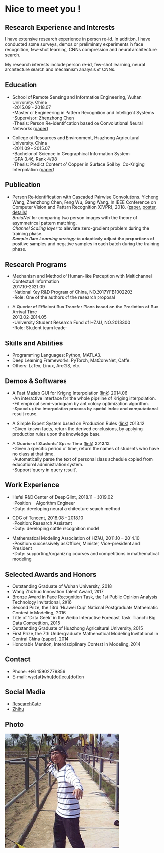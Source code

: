 # Nice to meet you !

## Research Experience and Interests

I have extensive research experience in person re-id. In addition, I have conducted some surveys, demos or preliminary
experiments in face recognition, few-shot learning, CNNs compression and neural architecture search.<br>

My research interests include person re-id, few-shot learning, neural architecture search and mechanism analysis of
CNNs.

## Education
- School of Remote Sensing and Information Engineering, Wuhan University, China<br>
    -2015.09 – 2018.07<br>
    -Master of Engineering in Pattern Recognition and Intelligent Systems<br>
    -Supervisor: Zhenzhong Chen<br>
    -Thesis: Person Re-identification based on Convolutional Neural Networks ([paper](https://www.researchgate.net/publication/329023990_Person_Re-identification_based_on_Convolutional_Neural_Networks?_sg=started_experiment_milestone))<br>
  
- College of Resources and Environment, Huazhong Agricultural University, China<br>
    -2011.09 – 2015.07<br>
    -Bachelor of Science in Geographical Information System<br>
    -GPA 3.46, Rank 4/98<br>
    -Thesis: Predict Content of Copper in Surface Soil by Co-Kriging Interpolation ([paper](https://wenku.baidu.com/view/05c0308eb52acfc789ebc993?fr=prin))<br>
  
## Publication
- Person Re-identification with Cascaded Pairwise Convolutions. Yicheng Wang, Zhenzhong Chen, Feng Wu, Gang
Wang. In IEEE Conference on Computer Vision and Pattern Recognition (CVPR), 2018. ([paper](http://openaccess.thecvf.com/content_cvpr_2018/html/Wang_Person_Re-Identification_With_CVPR_2018_paper.html), [poster](https://www.researchgate.net/publication/329024091_The_poster_for_'Person_Re-identification_with_Cascaded_Pairwise_Convolutions'?_sg=started_experiment_milestone), [details](https://www.researchgate.net/publication/330274953_Implementation_details_about_weight_initialization_and_merging_the_convs_in_a_WConv_layer))<br>
    _BraidNet_ for comparing two person images with the theory of asymmetrical pattern matching.<br>
    _Channel Scaling layer_ to alleviate zero-gradient problem during the training phase.<br>
    _Sample Rate Learning strategy_ to adaptively adjust the proportions of positive samples and negative samples in each
batch during the training phase.<br>

## Research Programs
- Mechanism and Method of Human-like Perception with Multichannel Contextual Information<br>
    2017.10-2021.09<br>
    -National Key R&D Program of China, NO.2017YFB1002202<br>
    -Role: One of the authors of the research proposal<br>
  
- A Querier of Efficient Bus Transfer Plans based on the Prediction of Bus Arrival Time<br>
    2013.02-2014.05<br>
    -University Student Research Fund of HZAU, NO.2013300<br>
    -Role: Student team leader<br>

## Skills and Abilities
- Programming Languages: Python, MATLAB.
- Deep Learning Frameworks: PyTorch, MatConvNet, Caffe.
- Others: LaTex, Linux, ArcGIS, etc.

## Demos & Softwares
- A Fast Matlab GUI for Kriging Interpolation ([link](https://drive.google.com/drive/folders/1pXGoc3NADrTZd-xn8HCMbBR4E8Y1Y4RV)) 2014.06<br>
    -An interactive interface for the whole pipeline of Kriging interpolation.<br>
    -Fit empirical semi-variogram by ant colony optimization algorithm.<br>
    -Speed up the interpolation process by spatial index and computational result reuse.<br>
    
- A Simple Expert System based on Production Rules ([link](https://drive.google.com/drive/folders/1IICOCLWKCAEUOlNvDFOot_yAxC0lmqy8)) 2013.12<br>
    -Given known facts, return the derived conclusions, by applying production rules upon the knowledge base.<br>
    
- A Querier of Students’ Spare Time ([link](https://drive.google.com/drive/folders/1EvUnTWw1VXMlXFmB4ldjap33mve3sDYZ)) 2012.12<br>
    -Given a specific period of time, return the names of students who have no class at that time.<br>
    -Automatically parse the text of personal class schedule copied from educational administration system.<br>
    -Support ‘query in query result’.<br>
    
## Work Experience
- Hefei R&D Center of Deep Glint, 2018.11 – 2019.02<br>
    -Position： Algorithm Engineer<br>
    -Duty: developing neural architecture search method<br>
    
- CDG of Tencent, 2018.08 – 2018.10<br>
    -Position: Research Assistant<br>
    -Duty: developing cattle recognition model<br>
  
- Mathematical Modeling Association of HZAU, 2011.10 – 2014.10<br>
    -Position: successively as Officer, Minister, Vice-president and President<br>
    -Duty: supporting/organizing courses and competitions in mathematical modeling<br>
  
## Selected Awards and Honors
- Outstanding Graduate of Wuhan University, 2018<br>
- Wang Zhizhuo Innovation Talent Award, 2017<br>
- Bronze Award in Face Recognition Task, the 1st Public Opinion Analysis Technology Invitational, 2016<br>
- Second Prize, the 13rd ‘Huawei Cup’ National Postgraduate Mathematic Contest in Modeling, 2016<br>
- Title of 'Data Geek' in the Weibo Interactive Forecast Task, Tianchi Big Data Competition, 2015<br>
- Outstanding Graduate of Huazhong Agricultural University, 2015<br>
- First Prize, the 7th Undergraduate Mathematical Modeling Invitational in Central China ([paper](https://wenku.baidu.com/view/21bf7a7e0066f5335a8121bd)), 2014<br>
- Honorable Mention, Interdisciplinary Contest in Modeling, 2014<br>

## Contact

- Phone: +86 15902779856<br>
- E-mail: wyc[at]whu[dot]edu[dot]cn

## Social Media

- [ResearchGate](https://www.researchgate.net/profile/Yicheng_Wang34)
- [Zhihu](https://www.zhihu.com/people/wyic/activities)


## Photo
<img src="/photos/3.gif">

